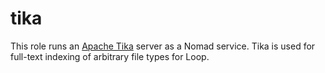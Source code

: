 # tika

This role runs an [Apache Tika](https://tika.apache.org/) server as a Nomad service. Tika is used for full-text indexing of arbitrary file types for Loop.
